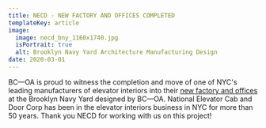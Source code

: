 ```yaml
---
title: NECD - NEW FACTORY AND OFFICES COMPLETED
templateKey: article
image:
  image: necd_bny_1160x1740.jpg
  isPortrait: true
  alt: Brooklyn Navy Yard Architecture Manufacturing Design
date: 2020-03-01
---
```

BC—OA is proud to witness the completion and move of one of NYC's leading manufacturers of elevator interiors into their [new factory and offices](https://bc-oa.com/projects/necd-bny/) at the Brooklyn Navy Yard designed by BC—OA. National Elevator Cab and Door Corp has been in the elevator interiors business in NYC for more than 50 years. Thank you NECD for working with us on this project!